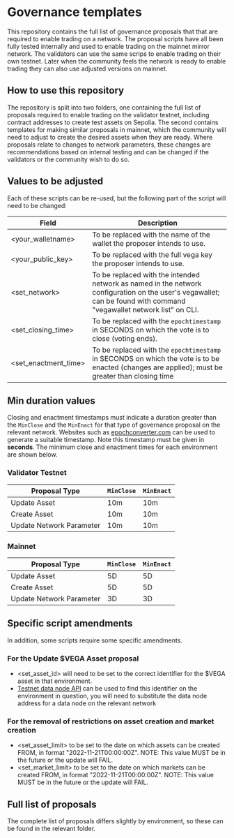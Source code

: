 # Governance templates

This repository contains the full list of governance proposals that that are required to enable trading on a network.
The proposal scripts have all been fully tested internally and used to enable trading on the mainnet mirror network.
The validators can use the same scrips to enable trading on their own testnet.  Later when the community feels the network is ready to enable trading they can also use adjusted versions on mainnet.

## How to use this repository

The repository is split into two folders, one containing the full list of proposals required to enable trading on the validator testnet, including contract addresses to create test assets on Sepolia. The second contains templates for making similar proposals in mainnet, which the community will need to adjust to create the desired assets when they are ready. Where proposals relate to changes to network parameters, these changes are recommendations based on internal testing and can be changed if the validators or the community wish to do so.

## Values to be adjusted

Each of these scripts can be re-used, but the following part of the script will need to be changed:

| Field      | Description |
| ----------- | ----------- |
| <your_walletname>      | To be replaced with the name of the wallet the proposer intends to use.|
| <your_public_key>   | To be replaced with the full vega key the proposer intends to use.|
| <set_network> | To be replaced with the intended network as named in the network configuration on the user's vegawallet; can be found with command "vegawallet network list" on CLI. |
| <set_closing_time>|To be replaced with the `epochtimestamp` in SECONDS on which the vote is to close (voting ends).|
| <set_enactment_time>|To be replaced with the `epochtimestamp` in SECONDS on which the vote is to be enacted (changes are applied); must be greater than closing time|


## Min duration values

Closing and enactment timestamps must indicate a duration greater than the `MinClose` and the `MinEnact` for that type of governance proposal on the relevant network.  Websites such as [epochconverter.com](https://www.epochconverter.com/) can be used to generate a suitable timestamp.  Note this timestamp must be given in **seconds**.  The minimum close and enactment times for each environment are shown below.

### Validator Testnet

| Proposal Type      | `MinClose` | `MinEnact` |
| ----------- | ----------- |----------- |
| Update Asset      | 10m       |10m       |
| Create Asset   | 10m        |10m       |
| Update Network Parameter   | 10m        |10m       |

### Mainnet

| Proposal Type      | `MinClose` | `MinEnact` |
| ----------- | ----------- |----------- |
| Update Asset      | 5D       |5D       |
| Create Asset   | 5D        |5D       |
| Update Network Parameter   | 3D        |3D       |


## Specific script amendments

In addition, some scripts require some specific amendments.

### For the Update $VEGA Asset proposal

- <set_asset_id> will need to be set to the correct identifier for the $VEGA asset in that environment.
- [Testnet data node API](https://api.n06.testnet.vega.rocks/api/v2/assets) can be used to find this identifier on the environment in question, you will need to substitute the data node address for a data node on the relevant network

### For the removal of  restrictions on asset creation and market creation

- <set_asset_limit> to be set to the date on which assets can be created FROM, in format "2022-11-21T00:00:00Z". NOTE: This value MUST be in the future or the update will FAIL.
- <set_market_limit> to be set to the date on which markets can be created FROM, in format "2022-11-21T00:00:00Z". NOTE: This value MUST be in the future or the update will FAIL.

## Full list of proposals

The complete list of proposals differs slightly by environment, so these can be found in the relevant folder.
